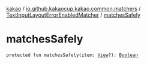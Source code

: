 [kakao](../../index.md) / [io.github.kakaocup.kakao.common.matchers](../index.md) / [TextInputLayoutErrorEnabledMatcher](index.md) / [matchesSafely](./matches-safely.md)

# matchesSafely

`protected fun matchesSafely(item: `[`View`](https://developer.android.com/reference/android/view/View.html)`?): `[`Boolean`](https://kotlinlang.org/api/latest/jvm/stdlib/kotlin/-boolean/index.html)